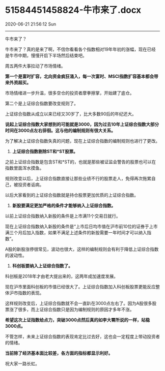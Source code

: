# 51584451458824-牛市来了.docx

2020-06-21 21:56:12 Sun

----

牛市来了？

牛市来了？真的是来了啊，不信你看看各个指数相对19年年初的涨幅，现在已经是牛市中期，慢慢开启下半场然后结束吧。

周五两件大事拉动了市场情绪。

__第一个是富时扩容，北向资金疯狂涌入，每一次富时、MSCI指数扩容基本都会带来外资超买。__

市场情绪进一步升温，很多空仓的投资者摩拳擦掌，开始建了底仓。

第二个是上证综合指数要改变规则了。

上证综合指数从成立以来已经又30岁了，比大多数90后的年纪还大。

__说起上证综合指数大家想到的可能就是3000，因为过去10年上证综合指数大部分时间在3000点左右徘徊。这与他的编制规则有很大关系。__

为了解决上证综合指数失真的问题，现在上证综合指数的编制规则也进行了更改。

1. __上证综合指数剔除ST和\*ST股票。__

之前上证综合指数是包含ST和\*ST的，也就是那些被证监会警告的股票也可以在指数里面浑水摸鱼。

规则改变以后，上证综合指数直接让那些业绩不行的股票走人，免得再次拖累自己，被投资者诟病。

以后大家看到的上证综合指数就是持仓股票更加优质的上证综合指数。

1. __新股要满足更加严格的条件才能够纳入上证综合指数。__

以前上证综合指数纳入新股的条件是上市满11个交易日就行。

现在上证综合指数纳入新股的条件是“上市后日均市值在沪市前10位的证券于上市满三个月后加入指数，如果不满足上述条件的新股需要一年时间才可以纳入指数”。

A股的新股涨停很常见，波动也很大，这样的编制规则会有利于降低上证综合指数的波动性。

1. __科创板要纳入上证综合指数了。__

科创板是2018年才由老大提出来的，这两年成加速度发展。

现在沪市里面科创板的市值已经很大了。上证综合指数加入科创板股票更能反应整体沪市指数的表现。

这样规则改变后，上证综合指数就不会一直趴在3000点左右了。因为A股很多股票涨了很多，而上证综合指数只是因为编制规则的原因才多年不涨。

__希望这次上证指数给点力，突破3000点然后真的如李大霄所说的一样，站稳3000点。__

不管怎样，未来上证综合指数的表现肯定比过去好，这也会一定程度上带动投资者的情绪。

__当前除了经济基本面比较差，各方面的指标都显示利好。__

祝大家一路长虹。

